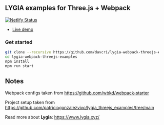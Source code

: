 ## LYGIA examples for Three.js + Webpack

[![Netlify Status](https://api.netlify.com/api/v1/badges/ac207ac3-5b51-4d79-9490-bcf781311fa7/deploy-status)](https://app.netlify.com/sites/lygia-webpack-three-examples/deploys)

- [Live demo](https://lygia-webpack-three-examples.netlify.app/)

### Get started

```sh
git clone --recursive https://github.com/davcri/lygia-webpack-threejs-examples
cd lygia-webpack-threejs-examples
npm install
npm run start
```

## Notes

Webpack configs taken from https://github.com/wbkd/webpack-starter

Project setup taken from https://github.com/patriciogonzalezvivo/lygia_threejs_examples/tree/main

Read more about **Lygia**: https://www.lygia.xyz/
